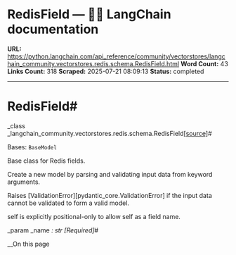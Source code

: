 # RedisField — 🦜🔗 LangChain  documentation

**URL:** https://python.langchain.com/api_reference/community/vectorstores/langchain_community.vectorstores.redis.schema.RedisField.html
**Word Count:** 43
**Links Count:** 318
**Scraped:** 2025-07-21 08:09:13
**Status:** completed

---

# RedisField\#

_class _langchain\_community.vectorstores.redis.schema.RedisField[\[source\]](https://python.langchain.com/api_reference/_modules/langchain_community/vectorstores/redis/schema.html#RedisField)\#     

Bases: `BaseModel`

Base class for Redis fields.

Create a new model by parsing and validating input data from keyword arguments.

Raises \[ValidationError\]\[pydantic\_core.ValidationError\] if the input data cannot be validated to form a valid model.

self is explicitly positional-only to allow self as a field name.

_param _name _: str_ _\[Required\]_\#     

__On this page